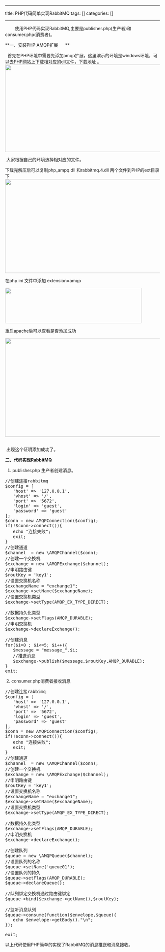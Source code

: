 
--- 
title:  PHP代码简单实现RabbitMQ 
tags: []
categories: [] 

---
        使用PHP代码实现RabbitMQ,主要是publisher.php(生产者)和consumer.php(消费者)。

**一、安装PHP AMQP扩展      **

  首先在PHP环境中需要先添加amqp扩展，这里演示的环境是windows环境，可以去PHP网站上下载相对应的dll文件，下载地址 。<img alt="" height="284" src="https://img-blog.csdnimg.cn/259171a7f2e646edb99811f21b92fa53.png" width="1088">

 大家根据自己的环境选择相对应的文件。

下载完解压后可以复制php_ampq.dll 和rabbitmq.4.dll 两个文件到PHP的ext目录下<img alt="" height="305" src="https://img-blog.csdnimg.cn/2117d051145e42d2a62e6927bfbb2a36.png" width="566">

在php.ini 文件中添加 extension=amqp 

<img alt="" height="115" src="https://img-blog.csdnimg.cn/0612ba0fe1ce49fc842aa77cbad85724.png" width="444">

重启apache后可以查看是否添加成功

<img alt="" height="320" src="https://img-blog.csdnimg.cn/6f6ee3bba38f488591ccfd7ab443450e.png" width="967"> 

 出现这个证明添加成功了。

**二、代码实现RabbitMQ**

1. publisher.php 生产者创建消息。

>  
 <pre>//创建连接rabbitmq
$config = [
   'host' =&gt; '127.0.0.1',
   'vhost' =&gt; '/',
   'port' =&gt; '5672',
   'login' =&gt; 'guest',
   'password' =&gt; 'guest'
];
$conn = new AMQPConnection($config);
if(!$conn-&gt;connect()){
   echo "连接失败";
   exit;
}
//创建通道
$channel  = new \AMQPChannel($conn);
//创建一个交换机
$exchange = new \AMQPExchange($channel);
//申明路由键
$routKey = 'key1';
//设置交换机名称
$exchangeName = "exchange1";
$exchange-&gt;setName($exchangeName);
//设置交换机类型
$exchange-&gt;setType(AMQP_EX_TYPE_DIRECT);

//数据持久化类型
$exchange-&gt;setFlags(AMQP_DURABLE);
//申明交换机
$exchange-&gt;declareExchange();

//创建消息
for($i=0 ; $i&lt;=5; $i++){
   $message = "message_".$i;
   //推送消息
   $exchange-&gt;publish($message,$routKey,AMQP_DURABLE);
}
exit;</pre> 


 2. consumer.php消费者接收消息

>  
 <pre>//创建连接rabbimq
$config = [
   'host' =&gt; '127.0.0.1',
   'vhost' =&gt; '/',
   'port' =&gt; '5672',
   'login' =&gt; 'guest',
   'password' =&gt; 'guest'
];
$conn = new AMQPConnection($config);
if(!$conn-&gt;connect()){
   echo "连接失败";
   exit;
}
//创建通道
$channel  = new \AMQPChannel($conn);
//创建一个交换机
$exchange = new \AMQPExchange($channel);
//申明路由键
$routKey = 'key1';
//设置交换机名称
$exchangeName = "exchange1";
$exchange-&gt;setName($exchangeName);
//设置交换机类型
$exchange-&gt;setType(AMQP_EX_TYPE_DIRECT);

//数据持久化类型
$exchange-&gt;setFlags(AMQP_DURABLE);
//申明交换机
$exchange-&gt;declareExchange();

//创建队列
$queue = new \AMQPQueue($channel);
//设置队列的名称
$queue-&gt;setName('queue01');
//设置队列的持久
$queue-&gt;setFlags(AMQP_DURABLE);
$queue-&gt;declareQueue();

//队列绑定交换机通过路由键绑定
$queue-&gt;bind($exchange-&gt;getName(),$routKey);

//监听消息队列
$queue-&gt;consume(function($envelope,$queue){
   echo $envelope-&gt;getBody()."\n";
});

exit;</pre> 


以上代码使用PHP简单的实现了RabbitMQ的消息推送和消息接收。

